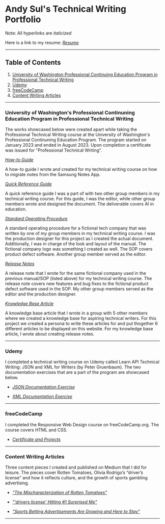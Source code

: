 # Andy Sul's Technical Writing Portfolio

Note: All hyperlinks are *italicized*

Here is a link to my resume: *[Resume](https://github.com/skym97/Portfolio/blob/main/Resume.pdf)*

-------------------------

## **Table of Contents**

1. [University of Washington Professional Continuing Education Program in Professional Technical Writing](https://github.com/skym97/Portfolio/blob/main/README.md#university-of-washingtons-professional-continuning-education-program-in-professional-technical-writing)
2. [Udemy](https://github.com/skym97/Portfolio/blob/main/README.md#udemy)
3. [freeCodeCamp](https://github.com/skym97/Portfolio/blob/main/README.md#freecodecamp)
4. [Content Writing Articles](https://github.com/skym97/Portfolio/blob/main/README.md#content-writing-articles)

-------------------------

### University of Washington's Professional Continuning Education Program in Professional Technical Writing 

The works showcased below were created apart while taking the Professional Technical Writing course at the University of Washington's Professional Continuning Education Program. The program started on January 2023 and ended in August 2023. Upon completion a certificate was issued for "Professional Technical Writing".

*[How-to Guide](https://github.com/skym97/Portfolio/blob/main/How%20to%20Guide.pdf)*									

A how-to guide I wrote and created for my technical writing course on how to migrate notes from the Samsung Notes App.

*[Quick Reference Guide](https://github.com/skym97/Portfolio/blob/main/Quick%20Reference%20Guide.pdf)*								

A quick reference guide I was a part of with two other group members in my technical writing course. For this guide, I was the editor, while other group members wrote and designed the document. The deliverable covers AI in education. 

*[Standard Operating Procedure](https://github.com/skym97/Portfolio/blob/main/Standard%20Operating%20Procedure.pdf)*

A standard operating procedure for a fictional tech company that was written by one of my group members in my technical writing course. I was the production designer for this project as I created the actual document. Additionally, I was in charge of the look and layout of the manual. The fictional company logo was something I created as well. The SOP covers product defect software. Another group member served as the editor.

*[Release Notes](https://github.com/skym97/Portfolio/blob/main/Release%20Note.pdf)*

A release note that I wrote for the same fictional company used in the previous manual/SOP (listed above) for my technical writing course. The release note covers new features and bug fixes to the fictional product defect software used in the SOP. My other group members served as the editor and the production designer. 

*[Knowledge Base Article](https://vandevan4.wixsite.com/tech-writing/creating-release-notes)*

A knowledge base article that I wrote in a group with 5 other members where we created a knowledge base for aspiring technical writers. For this project we created a persona to write these articles for and put thogether 6 different articles to be displayed on this website. For my knowledge base article, I wrote about creating release notes.

-------------------------

### Udemy

I completed a technical writing course on Udemy called Learn API Technical Writing: JSON and XML for Writers (by Peter Gruenbaum). The two documentation exercises that are a part of the program are showcased below. 

* *[JSON Documentation Exercise](https://github.com/skym97/Portfolio/blob/main/JSON%20Documentation%20Exercise.pdf)*

* *[XML Documentation Exercise](https://github.com/skym97/Portfolio/blob/main/XML%20Documentation%20Exercise.pdf)*

-------------------------

### freeCodeCamp 

I completed the Responsive Web Design course on freeCodeCamp.org. The course covers HTML and CSS.

* *[Certificate and Projects](https://www.freecodecamp.org/certification/skma97/responsive-web-design)*

-------------------------

### Content Writing Articles								

Three content pieces I created and published on Medium that I did for leisure. The pieces cover Rotten Tomatoes, Olivia Rodrigo’s “driver’s license” and how it reflects culture, and the growth of sports gambling advertising. 

* *["The Mischaracterization of Rotten Tomatoes"](https://asul.medium.com/the-mischaracterization-of-rotten-tomatoes-3918f1669a29)*

* *["'drivers license' Hitting #1 Surprised Me"](https://asul.medium.com/why-drivers-license-hitting-1-surprised-me-d872c23f5d4)*

* *["Sports Betting Advertisements Are Growing and Here to Stay"](https://asul.medium.com/sports-betting-advertisements-are-growing-and-here-to-stay-913ac8b58065)*

-------------------------
